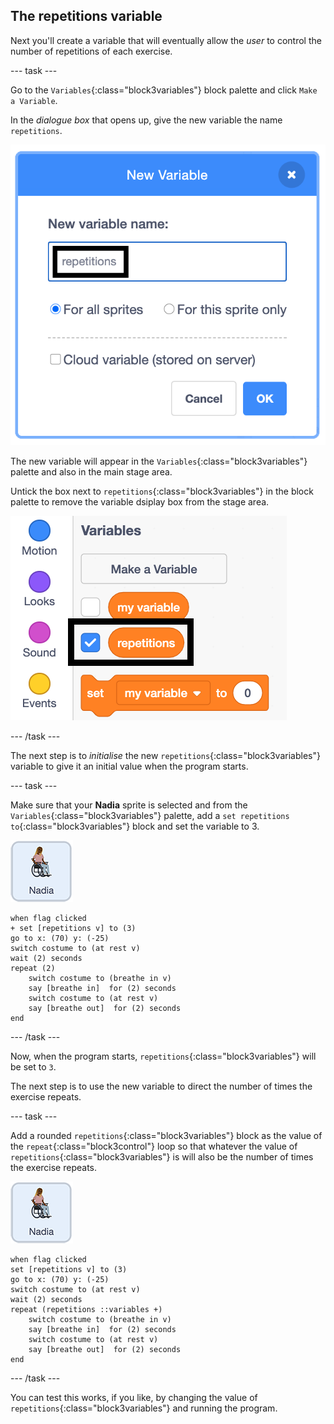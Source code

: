 ## The repetitions variable

Next you'll create a variable that will eventually allow the _user_ to control the number of repetitions of each exercise.

--- task ---

Go to the `Variables`{:class="block3variables"} block palette and click `Make a Variable`.

In the _dialogue box_ that opens up, give the new variable the name `repetitions`.

![Making a new variable dialogue box](images/createRepetitionsVariable.png)

The new variable will appear in the `Variables`{:class="block3variables"} palette and also in the main stage area. 

Untick the box next to `repetitions`{:class="block3variables"} in the block palette to remove the variable dsiplay box from the stage area.

![Untick the repetitions variable](images/untickRepetitionsVariable.png)

--- /task ---

The next step is to _initialise_ the new `repetitions`{:class="block3variables"} variable to give it an initial value when the program starts.

--- task ---

Make sure that your **Nadia** sprite is selected and from the `Variables`{:class="block3variables"} palette, add a `set repetitions to`{:class="block3variables"} block and set the variable to 3.

![Nadia sprite icon](images/nadia_sprite.png)

```blocks3
when flag clicked
+ set [repetitions v] to (3)
go to x: (70) y: (-25)
switch costume to (at rest v)
wait (2) seconds
repeat (2)
    switch costume to (breathe in v)
    say [breathe in]  for (2) seconds
    switch costume to (at rest v)
    say [breathe out]  for (2) seconds
end
```

--- /task ---

Now, when the program starts, `repetitions`{:class="block3variables"} will be set to `3`.

The next step is to use the new variable to direct the number of times the exercise repeats. 

--- task ---

Add a rounded `repetitions`{:class="block3variables"} block as the value of the `repeat`{:class="block3control"} loop so that whatever the value of `repetitions`{:class="block3variables"} is will also be the number of times the exercise repeats.

![Nadia sprite icon](images/nadia_sprite.png)

```blocks3
when flag clicked
set [repetitions v] to (3)
go to x: (70) y: (-25)
switch costume to (at rest v)
wait (2) seconds
repeat (repetitions ::variables +)
    switch costume to (breathe in v)
    say [breathe in]  for (2) seconds
    switch costume to (at rest v)
    say [breathe out]  for (2) seconds
end
```

--- /task ---

You can test this works, if you like, by changing the value of `repetitions`{:class="block3variables"} and running the program.